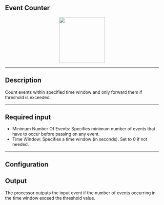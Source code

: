<!--
  ~ Licensed to the Apache Software Foundation (ASF) under one or more
  ~ contributor license agreements.  See the NOTICE file distributed with
  ~ this work for additional information regarding copyright ownership.
  ~ The ASF licenses this file to You under the Apache License, Version 2.0
  ~ (the "License"); you may not use this file except in compliance with
  ~ the License.  You may obtain a copy of the License at
  ~
  ~    http://www.apache.org/licenses/LICENSE-2.0
  ~
  ~ Unless required by applicable law or agreed to in writing, software
  ~ distributed under the License is distributed on an "AS IS" BASIS,
  ~ WITHOUT WARRANTIES OR CONDITIONS OF ANY KIND, either express or implied.
  ~ See the License for the specific language governing permissions and
  ~ limitations under the License.
  ~
  -->

## Event Counter

<p align="center"> 
    <img src="icon.png" width="150px;" class="pe-image-documentation"/>
</p>

***

## Description
Count events within specified time window and only forward them if threshold is exceeded.

***

## Required input
- Minimum Number Of Events: Specifies minimum number of events that have to occur before passing on any event.
- Time Window: Specifies a time window (in seconds). Set to 0 if not needed.

***

## Configuration


## Output
The processor outputs the input event if the number of events occurring in the time window exceed the threshold value.